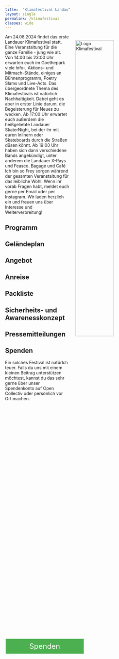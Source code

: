 ```yaml
---
title:  "Klimafestival Landau"
layout: single
permalink: /klimafestival
classes: wide
---
```

<img src="https://github.com/fridaysforfuture-landau-pfalz/fridaysforfuture-landau-pfalz.github.io/blob/main/assets/Aktionen/2024.08.24%20Klimafestival/Klimafestival%20Logo%20Wei%C3%9Fschatten.png?raw=true" alt="Logo Klimafestival" style="float:right;" hspace=20 vspace=20 height="50%" width="50%">

Am 24.08.2024 findet das erste Landauer Klimafestival statt. Eine Veranstaltung für die ganze Familie - jung wie alt.
Von 14:00 bis 23:00 Uhr erwarten euch im Goethepark viele Info-, Aktions- und Mitmach-Stände, einiges an Bühnenprogramm, Poetry Slams und Live-Acts.
Das übergeordnete Thema des Klimafestivals ist natürlich Nachhaltigkeit. Dabei geht es aber in erster Linie darum, die Begeisterung für Neues zu wecken.
Ab 17:00 Uhr erwartet euch außerdem die heißgeliebte Landauer SkaterNight, bei der ihr mit euren Inlinern oder Skateboards durch die Straßen düsen könnt.
Ab 19:00 Uhr haben sich dann verschiedene Bands angekündigt, unter anderem die Landauer X-Rays und Feasco.
Bagage und Café Ich bin so Frey sorgen während der gesamten Veranstaltung für das leibliche Wohl.
Wenn ihr vorab Fragen habt, meldet euch gerne per Email oder per Instagram. Wir laden herzlich ein und freuen uns über Interesse und Weiterverbreitung!

<h2>Programm</h2>

<h2>Geländeplan</h2>

<h2>Angebot</h2>

<h2>Anreise</h2>

<h2>Packliste</h2>

<h2>Sicherheits- und Awarenesskonzept</h2>

<h2>Pressemitteilungen</h2>

<h2>Spenden</h2>
Ein solches Festival ist natürlch teuer. Falls du uns mit einem kleinen Beitrag unterstützen möchtest, kannst du das sehr gerne über unser Spendenkonto auf Open Collectiv oder persönlich vor Ort machen. 

<p> </p>

<style>
.button1 {
  border: none;
  color: white;
  padding: 10px 10px;
  text-align: center;
  text-decoration: none;
  display: inline-block;
  font-size: 24px;
  margin: 2px 2px 35px;
  float: left !important;
  cursor: pointer;
  width: 47%;
}

.button1 {background-color: #4CAF50;} /* Green */

</style>  
  
<a class="button1" href="https://opencollective.com/klimastreik-landau"
       target="" style="color: white" >Spenden</a>
